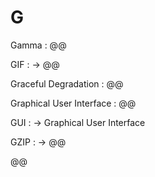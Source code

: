 # G

Gamma
: @@

GIF
: → @@

Graceful Degradation
: @@

Graphical User Interface
: @@

GUI
: → Graphical User Interface

GZIP
: → @@

@@